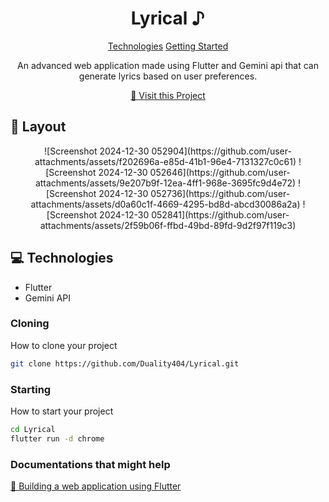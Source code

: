 
<h1 align="center" style="font-weight: bold;">Lyrical ♪</h1>

<p align="center">
<a href="#tech">Technologies</a>
<a href="#started">Getting Started</a>

 
</p>


<p align="center">An advanced web application made using Flutter and Gemini api that can generate lyrics based on user preferences.</p>


<p align="center">
<a href="https://lyrical-omega.vercel.app/">📱 Visit this Project</a>
</p>

<h2 id="layout">🎨 Layout</h2>

<p align="center">
![Screenshot 2024-12-30 052904](https://github.com/user-attachments/assets/f202696a-e85d-41b1-96e4-7131327c0c61)
![Screenshot 2024-12-30 052646](https://github.com/user-attachments/assets/9e207b9f-12ea-4ff1-968e-3695fc9d4e72)
![Screenshot 2024-12-30 052736](https://github.com/user-attachments/assets/d0a60c1f-4669-4295-bd8d-abcd30086a2a)
![Screenshot 2024-12-30 052841](https://github.com/user-attachments/assets/2f59b06f-ffbd-49bd-89fd-9d2f97f119c3)


</p>

<h2 id="technologies">💻 Technologies</h2>

- Flutter
- Gemini API

<h3>Cloning</h3>

How to clone your project

```bash
git clone https://github.com/Duality404/Lyrical.git
```

<h3>Starting</h3>

How to start your project

```bash
cd Lyrical
flutter run -d chrome
```

<h3>Documentations that might help</h3>

[📝 Building a web application using Flutter](https://docs.flutter.dev/platform-integration/web/building)
